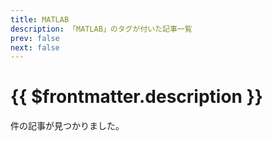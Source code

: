```yaml
---
title: MATLAB
description: 「MATLAB」のタグが付いた記事一覧
prev: false
next: false
---
```


<script lang="ts" setup>
    import TaggedPostList from "../.vitepress/components/TaggedPostList.vue"
    import PostCounter from "../.vitepress/components/PostCounter.vue"
</script>

# {{ $frontmatter.description }}

<span class="text-base"><PostCounter tag="matlab" /></span>件の記事が見つかりました。

<TaggedPostList tag="matlab" />